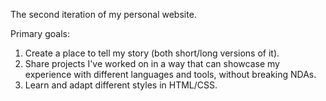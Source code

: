 The second iteration of my personal website.

Primary goals: 
1. Create a place to tell my story (both short/long versions of it).
2. Share projects I've worked on in a way that can showcase my experience with different languages and tools, without breaking NDAs.
3. Learn and adapt different styles in HTML/CSS.
